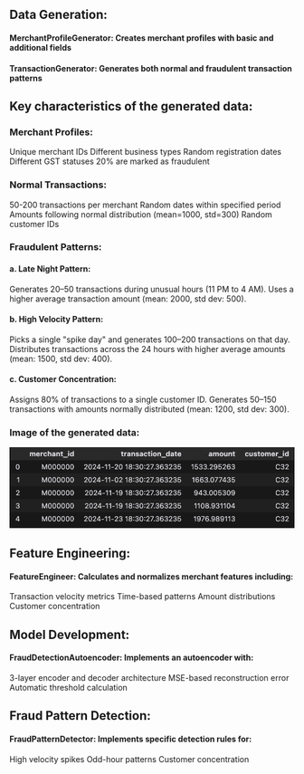 

## Data Generation:

#### MerchantProfileGenerator: Creates merchant profiles with basic and additional fields
#### TransactionGenerator: Generates both normal and fraudulent transaction patterns

## Key characteristics of the generated data:

### Merchant Profiles:

Unique merchant IDs
Different business types
Random registration dates
Different GST statuses
20% are marked as fraudulent


### Normal Transactions:

50-200 transactions per merchant
Random dates within specified period
Amounts following normal distribution (mean=1000, std=300)
Random customer IDs


### Fraudulent Patterns:

#### a. Late Night Pattern:

Generates 20–50 transactions during unusual hours (11 PM to 4 AM).
Uses a higher average transaction amount (mean: 2000, std dev: 500).

####    b. High Velocity Pattern:

Picks a single "spike day" and generates 100–200 transactions on that day.
Distributes transactions across the 24 hours with higher average amounts (mean: 1500, std dev: 400).

#### c. Customer Concentration:


Assigns 80% of transactions to a single customer ID.
Generates 50–150 transactions with amounts normally distributed (mean: 1200, std dev: 300).

### Image of the generated data:
![Could Not Load Image](media/image.png)

##  Feature Engineering:

####    FeatureEngineer: Calculates and normalizes merchant features including:

Transaction velocity metrics
Time-based patterns
Amount distributions
Customer concentration




## Model Development:

####    FraudDetectionAutoencoder: Implements an autoencoder with:

3-layer encoder and decoder architecture
MSE-based reconstruction error
Automatic threshold calculation




##  Fraud Pattern Detection:

####    FraudPatternDetector: Implements specific detection rules for:

High velocity spikes
Odd-hour patterns
Customer concentration
